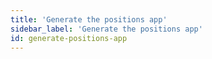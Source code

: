 ```yaml
---
title: 'Generate the positions app'
sidebar_label: 'Generate the positions app'
id: generate-positions-app
---
```

